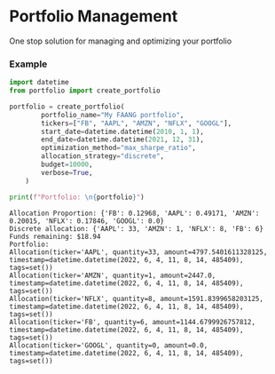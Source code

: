 # Portfolio Management
One stop solution for managing and optimizing your portfolio

### Example

```python
import datetime
from portfolio import create_portfolio

portfolio = create_portfolio(
        portfolio_name="My FAANG portfolio",
        tickers=["FB", "AAPL", "AMZN", "NFLX", "GOOGL"],
        start_date=datetime.datetime(2010, 1, 1),
        end_date=datetime.datetime(2021, 12, 31),
        optimization_method="max_sharpe_ratio",
        allocation_strategy="discrete",
        budget=10000,
        verbose=True,
    )

print(f"Portfolio: \n{portfolio}")
```
    Allocation Proportion: {'FB': 0.12968, 'AAPL': 0.49171, 'AMZN': 0.20015, 'NFLX': 0.17846, 'GOOGL': 0.0}
    Discrete allocation: {'AAPL': 33, 'AMZN': 1, 'NFLX': 8, 'FB': 6}
    Funds remaining: $18.94
    Portfolio:
    Allocation(ticker='AAPL', quantity=33, amount=4797.5401611328125, timestamp=datetime.datetime(2022, 6, 4, 11, 8, 14, 485409), tags=set())
    Allocation(ticker='AMZN', quantity=1, amount=2447.0, timestamp=datetime.datetime(2022, 6, 4, 11, 8, 14, 485409), tags=set())
    Allocation(ticker='NFLX', quantity=8, amount=1591.8399658203125, timestamp=datetime.datetime(2022, 6, 4, 11, 8, 14, 485409), tags=set())
    Allocation(ticker='FB', quantity=6, amount=1144.6799926757812, timestamp=datetime.datetime(2022, 6, 4, 11, 8, 14, 485409), tags=set())
    Allocation(ticker='GOOGL', quantity=0, amount=0.0, timestamp=datetime.datetime(2022, 6, 4, 11, 8, 14, 485409), tags=set())
